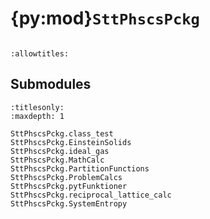 # {py:mod}`SttPhscsPckg`

```{py:module} SttPhscsPckg
```

```{autodoc2-docstring} SttPhscsPckg
:allowtitles:
```

## Submodules

```{toctree}
:titlesonly:
:maxdepth: 1

SttPhscsPckg.class_test
SttPhscsPckg.EinsteinSolids
SttPhscsPckg.ideal_gas
SttPhscsPckg.MathCalc
SttPhscsPckg.PartitionFunctions
SttPhscsPckg.ProblemCalcs
SttPhscsPckg.pytFunktioner
SttPhscsPckg.reciprocal_lattice_calc
SttPhscsPckg.SystemEntropy
```
